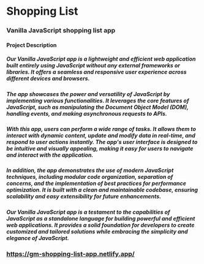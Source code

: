 # Shopping List

### Vanilla JavaScript shopping list app

#### Project Description

##### Our Vanilla JavaScript app is a lightweight and efficient web application built entirely using JavaScript without any external frameworks or libraries. It offers a seamless and responsive user experience across different devices and browsers.
##### The app showcases the power and versatility of JavaScript by implementing various functionalities. It leverages the core features of JavaScript, such as manipulating the Document Object Model (DOM), handling events, and making asynchronous requests to APIs.
##### With this app, users can perform a wide range of tasks. It allows them to interact with dynamic content, update and modify data in real-time, and respond to user actions instantly. The app's user interface is designed to be intuitive and visually appealing, making it easy for users to navigate and interact with the application.
##### In addition, the app demonstrates the use of modern JavaScript techniques, including modular code organization, separation of concerns, and the implementation of best practices for performance optimization. It is built with a clean and maintainable codebase, ensuring scalability and easy extensibility for future enhancements.
##### Our Vanilla JavaScript app is a testament to the capabilities of JavaScript as a standalone language for building powerful and efficient web applications. It provides a solid foundation for developers to create customized and tailored solutions while embracing the simplicity and elegance of JavaScript.

### https://gm-shopping-list-app.netlify.app/
